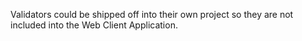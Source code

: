 Validators could be shipped off into their own project so they are not included into the Web Client Application.
